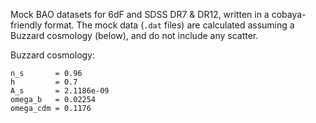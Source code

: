 Mock BAO datasets for 6dF and SDSS DR7 & DR12, written in a cobaya-friendly format. The mock data (`.dat` files) are calculated assuming a Buzzard cosmology (below), and do not include any scatter.  

Buzzard cosmology:
```
n_s       = 0.96 
h         = 0.7 
A_s       = 2.1186e-09 
omega_b   = 0.02254 
omega_cdm = 0.1176
```